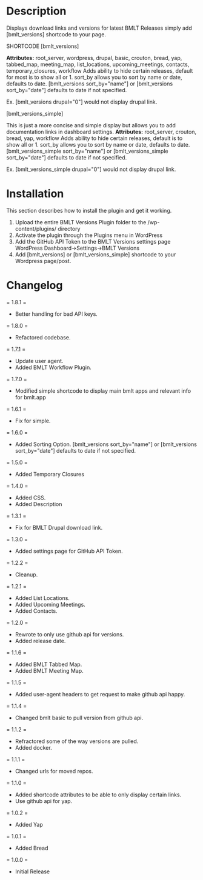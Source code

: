 # Description

Displays download links and versions for latest BMLT Releases simply add [bmlt_versions] shortcode to your page.

SHORTCODE
[bmlt_versions]

**Attributes:** root_server, wordpress, drupal, basic, crouton, bread, yap, tabbed_map, meeting_map, list_locations, upcoming_meetings, contacts, temporary_closures, workflow
Adds ability to hide certain releases, default for most is to show all or 1. sort_by allows you to sort by name or date, defaults to date. [bmlt_versions sort_by="name"] or [bmlt_versions sort_by="date"] defaults to date if not specified.

Ex. [bmlt_versions drupal="0"] would not display drupal link.


[bmlt_versions_simple]

This is just a more concise and simple display but allows you to add documentation links in dashboard settings.
**Attributes:** root_server, crouton, bread, yap, workflow
Adds ability to hide certain releases, default is to show all or 1. sort_by allows you to sort by name or date, defaults to date. [bmlt_versions_simple sort_by="name"] or [bmlt_versions_simple sort_by="date"] defaults to date if not specified.

Ex. [bmlt_versions_simple drupal="0"] would not display drupal link.


# Installation

This section describes how to install the plugin and get it working.

1. Upload the entire BMLT Versions Plugin folder to the /wp-content/plugins/ directory
2. Activate the plugin through the Plugins menu in WordPress
3. Add the GitHub API Token to the BMLT Versions settings page WordPress Dashboard->Settings->BMLT Versions
4. Add [bmlt_versions]  or [bmlt_versions_simple] shortcode to your Wordpress page/post.


# Changelog

= 1.8.1 =
* Better handling for bad API keys.

= 1.8.0 =
* Refactored codebase.

= 1.7.1 =
* Update user agent.
* Added BMLT Workflow Plugin.

= 1.7.0 =
* Modified simple shortcode to display main bmlt apps and relevant info for bmlt.app

= 1.6.1 =
* Fix for simple.

= 1.6.0 =
* Added Sorting Option. [bmlt_versions sort_by="name"] or [bmlt_versions sort_by="date"] defaults to date if not specified.

= 1.5.0 =
* Added Temporary Closures

= 1.4.0 =

* Added CSS.
* Added Description

= 1.3.1 =

* Fix for BMLT Drupal download link.

= 1.3.0 =

* Added settings page for GitHub API Token.

= 1.2.2 =

* Cleanup.

= 1.2.1 =

* Added List Locations.
* Added Upcoming Meetings.
* Added Contacts.

= 1.2.0 =

* Rewrote to only use github api for versions.
* Added release date.

= 1.1.6 =

* Added BMLT Tabbed Map.
* Added BMLT Meeting Map.

= 1.1.5 =

* Added user-agent headers to get request to make github api happy.

= 1.1.4 =

* Changed bmlt basic to pull version from github api.

= 1.1.2 =

* Refractored some of the way versions are pulled.
* Added docker.

= 1.1.1 =

* Changed urls for moved repos.

= 1.1.0 =

* Added shortcode attributes to be able to only display certain links.
* Use github api for yap.

= 1.0.2 =

* Added Yap

= 1.0.1 =

* Added Bread

= 1.0.0 =

* Initial Release
